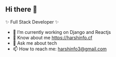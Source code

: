 ## Hi there 👋

✨ Full Stack Developer ✨

- 🔭 I’m currently working on Django and Reactjs
- 🌱 Know about me https://harshinfo.cf
- 💬 Ask me about tech
- 📫 How to reach me: harshinfo3@gmail.com
